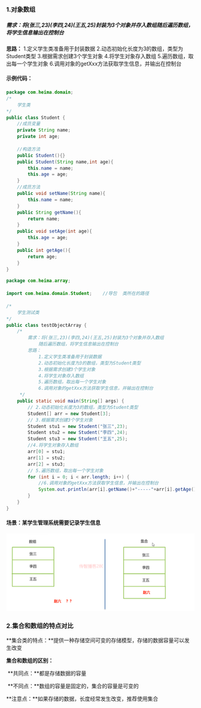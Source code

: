 ### 1.对象数组

##### 需求：将(张三,23)(李四,24)(王五,25)封装为3个对象并存入数组随后遍历数组，将学生信息输出在控制台

**思路：**
    1.定义学生类准备用于封装数据
    2.动态初始化长度为3的数组，类型为Student类型
    3.根据需求创建3个学生对象
    4.将学生对象存入数组
    5.遍历数组，取出每一个学生对象
    6.调用对象的getXxx方法获取学生信息，并输出在控制台

#### 示例代码：

```java
package com.heima.domain;
/*
    学生类
*/
public class Student {
    //成员变量
    private String name;
    private int age;

    //构造方法
    public Student(){}
    public Student(String name,int age){
        this.name = name;
        this.age = age;
    }
    //成员方法
    public void setName(String name){
        this.name = name;
    }
    public String getName(){
        return name;
    }
    public void setAge(int age){
        this.age = age;
    }
    public int getAge(){
        return age;
    }
}
```

```java
package com.heima.array;

import com.heima.domain.Student;    //导包  类所在的路径

/*
    学生测试类
*/
public class testObjectArray {
    /*
        需求：将(张三,23)(李四,24)(王五,25)封装为3个对象并存入数组
            随后遍历数组，将学生信息输出在控制台
        思路：
            1.定义学生类准备用于封装数据
            2.动态初始化长度为3的数组，类型为Student类型
            3.根据需求创建3个学生对象
            4.将学生对象存入数组
            5.遍历数组，取出每一个学生对象
            6.调用对象的getXxx方法获取学生信息，并输出在控制台
     */
    public static void main(String[] args) {
        // 2.动态初始化长度为3的数组，类型为Student类型
        Student[] arr = new Student[3];
        // 3.根据需求创建3个学生对象
        Student stu1 = new Student("张三",23);
        Student stu2 = new Student("李四",24);
        Student stu3 = new Student("王五",25);
        //4.将学生对象存入数组
        arr[0] = stu1;
        arr[1] = stu2;
        arr[2] = stu3;
        // 5.遍历数组，取出每一个学生对象
        for (int i = 0; i < arr.length; i++) {
            //6.调用对象的getXxx方法获取学生信息，并输出在控制台
            System.out.println(arr[i].getName()+"-----"+arr[i].getAge());
        }
    }
}
```

#### 场景：某学生管理系统需要记录学生信息

![97-1](img/97-1.png)

### 2.集合和数组的特点对比

**集合类的特点：**提供一种存储空间可变的存储模型，存储的数据容量可以发生改变

**集合和数组的区别：**

​		**共同点：**都是存储数据的容量

​		**不同点：**数组的容量是固定的，集合的容量是可变的



**注意点：**如果存储的数据，长度经常发生改变，推荐使用集合
